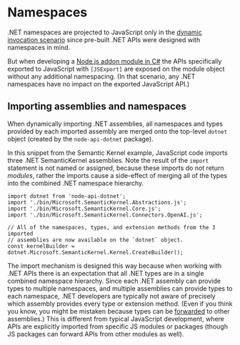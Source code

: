 # Namespaces

.NET namespaces are projected to JavaScript only in the
[dynamic invocation scenario](../scenarios/js-dotnet-dynamic)
since pre-built .NET APIs were designed with namespaces in mind.

But when developing a [Node.js addon module in C#](../scenarios/js-dotnet-module) the APIs
specifically exported to JavaScript with `[JSExport]` are exposed on the module object without
any additional namespacing. (In that scenario, any .NET namespaces have no impact on the exported
JavaScript API.)

## Importing assemblies and namespaces

When dynamically importing .NET assemblies, all namespaces and types provided by each imported
assembly are merged onto the top-level `dotnet` object (created by the `node-api-dotnet` package).

In this snippet from the Semantic Kernel example, JavaScript code imports three .NET SemanticKernel
assemblies. Note the result of the `import` statement is not named or assigned, because these
imports do not return _modules_, rather the imports cause a side-effect of merging all of the
types into the combined .NET namespace hierarchy.

```JS
import dotnet from 'node-api-dotnet';
import './bin/Microsoft.SemanticKernel.Abstractions.js';
import './bin/Microsoft.SemanticKernel.Core.js';
import './bin/Microsoft.SemanticKernel.Connectors.OpenAI.js';

// All of the namespaces, types, and extension methods from the 3 imported
// assemblies are now available on the `dotnet` object.
const kernelBuilder = dotnet.Microsoft.SemanticKernel.Kernel.CreateBuilder();
```

The import mechanism is designed this way because when working with .NET APIs there is an
expectation that all .NET types are in a single combined namespace hierarchy. Since each .NET
assembly can provide types to multiple namespaces, and multiple assemblies can provide types to
each namespace, .NET developers are typically not aware of precisely which assembly provides
every type or extension method. (Even if you think you know, you might be mistaken because types
can be [forwarded](https://learn.microsoft.com/en-us/dotnet/standard/assembly/type-forwarding) to
other assemblies.) This is different from typical JavaScript development, where APIs are explicitly
imported from specific JS modules or packages (though JS packages can forward APIs from other
modules as well).
